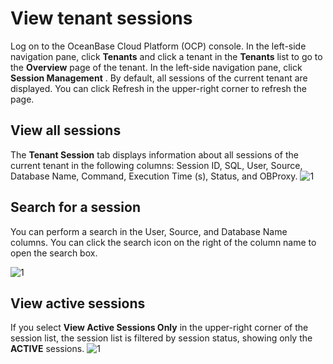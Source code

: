 View tenant sessions 
=========================================

Log on to the OceanBase Cloud Platform (OCP) console. In the left-side navigation pane, click **Tenants** and click a tenant in the **Tenants** list to go to the **Overview** page of the tenant. In the left-side navigation pane, click **Session Management** . By default, all sessions of the current tenant are displayed. You can click Refresh in the upper-right corner to refresh the page. 

View all sessions 
--------------------------------------

The **Tenant Session** tab displays information about all sessions of the current tenant in the following columns: Session ID, SQL, User, Source, Database Name, Command, Execution Time (s), Status, and OBProxy. ![1](https://help-static-aliyun-doc.aliyuncs.com/assets/img/en-US/7504306461/p399644.png)

Search for a session 
-----------------------------------------

You can perform a search in the User, Source, and Database Name columns. You can click the search icon on the right of the column name to open the search box. 

![1](https://help-static-aliyun-doc.aliyuncs.com/assets/img/en-US/8504306461/p399645.png)

View active sessions 
-----------------------------------------

If you select **View Active Sessions Only** in the upper-right corner of the session list, the session list is filtered by session status, showing only the **ACTIVE** sessions. ![1](https://help-static-aliyun-doc.aliyuncs.com/assets/img/en-US/8504306461/p399646.png)

